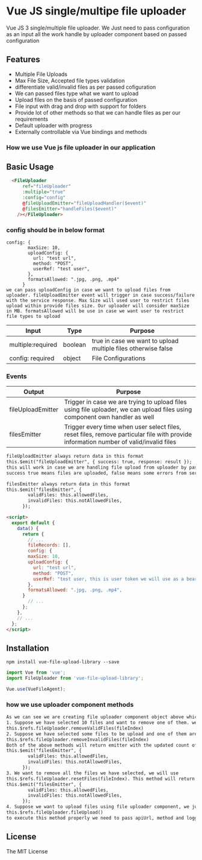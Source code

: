 # Vue JS single/multipe file uploader

Vue JS 3 single/multiple file uploader. We Just need to pass configuration as an input all the work handle by uploader component based on passed configuration

## Features

- Multiple File Uploads
- Max File Size, Accepted file types validation
- differentiate valid/invalid files as per passed cofiguration
- We can passed files type what we want to upload
- Upload files on the basis of passed configuration
- File input with drag and drop with support for folders
- Provide lot of other methods so that we can handle files as per our requirements
- Default uploader with progress
- Externally controllable via Vue bindings and methods

### How we use Vue js file uploader in our application

## Basic Usage

```html
  <FileUploader
      ref="fileUploader"
      :multiple="true"
      :config="config"
      @fileUploadEmitter="fileUploadHandler($event)"
      @filesEmitter="handleFiles($event)"
    /></FileUploader>
```
### config should be in below format
```
config: {
        maxSize: 10,
        uploadConfig: {
          url: "test url",
          method: "POST",
          userRef: "test user",
        },
        formatsAllowed: ".jpg, .png, .mp4"
      }
we can pass uploadConfig in case we want to upload files from uploader. fileUploadEmitter event will trigger in case success/failure with the service response. Max Size will used user to restrict files upload within provide files size. Our uploader will consider maxSize in MB. formatsAllowed will be use in case we want user to restrict file types to upload
```


| Input | Type | Purpose |
| ------ | ------ | ------ |
| multiple:required | boolean | true in case we want to upload multiple files otherwise false |
| config: required |object | File Configurations |

### Events

| Output | Purpose |
| ------ | ------ |
| fileUploadEmitter | Trigger in case we are trying to upload files using file uploader, we can upload files using component own handler as well|
| filesEmitter | Trigger every time when user select files, reset files, remove particular file with provide information number of valid/invalid files|

```html
fileUploadEmitter always return data in this format
this.$emit("fileUploadEmitter", { success: true, response: result });
this will work in case we are handling file upload from uploader by passing upload url in configuration.
success true means files are uploaded, false means some errors from service
```

```html
filesEmitter always return data in this format
this.$emit("filesEmitter", {
        validFiles: this.allowedFiles,
        invalidFiles: this.notAllowedFiles,
      });
```

```html
<script>
  export default {
    data() {
      return {
        // ...
        fileRecords: [],
        config: {
        maxSize: 10,
        uploadConfig: {
          url: "test url",
          method: "POST",
          userRef: "test user, this is user token we will use as a bearer",
        },
        formatsAllowed: ".jpg, .png, .mp4",
      }
        // ...
      };
    },
    // ...
  };
</script>
```

## Installation

```
npm install vue-file-upload-library --save
```

```javascript
import Vue from 'vue';
import FileUploader from 'vue-file-upload-library';

Vue.use(VueFileAgent);
```

### how we use uploader component methods
```html
As we can see we are creating file uploader component object above which is 'fileUploader'. We will use this object to access file uploader methods
1. Suppose we have selected 10 files and want to remove one of them. we will use removeValidFiles() method like this.
this.$refs.fileUploader.removeValidFiles(fileIndex)
2. Suppose we have selected some files to be upload and one of them are invalid like size exceed and we want to remove these files. we will use removeInvalidFiles() method like this.
this.$refs.fileUploader.removeInvalidFiles(fileIndex)
Both of the above methods will return emitter with the updated count of files like this:
this.$emit("filesEmitter", {
        validFiles: this.allowedFiles,
        invalidFiles: this.notAllowedFiles,
      });
3. We want to remove all the files we have selected, we will use
this.$refs.fileUploader.resetFiles(fileIndex). This method will return emitter with updated files like this:
this.$emit("filesEmitter", {
        validFiles: this.allowedFiles,
        invalidFiles: this.notAllowedFiles,
      });
4. Suppose we want to upload files using file uploader component, we just need to use that particular method:
this.$refs.fileUploader.fileUpload()
to execute this method properly we need to pass apiUrl, method and logged in user token in the configuration. Refer to config format in the starting of our read me file

```

## License

The MIT License
